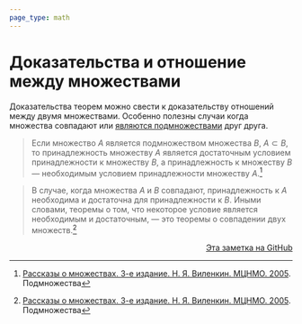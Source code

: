 ```yaml
---
page_type: math
---
```


# Доказательства и отношение между множествами

Доказательства теорем можно свести к доказательству отношений между двумя множествами. Особенно полезны случаи когда множества совпадают или [являются подмножествами](20221101234235.md) друг друга.

> Если множество $A$ является подмножеством множества $B$, $A \subset B$, то принадлежность множеству $A$ является достаточным условием принадлежности к множеству $B$, а принадлежность к множеству $B$ — необходимым условием принадлежности множеству $A$.[^1]

> В случае, когда множества $A$ и $B$ совпадают, принадлежность к $A$ необходима и достаточна для принадлежности к $B$. Иными словами, теоремы о том, что некоторое условие является необходимым и достаточным, — это теоремы о совпадении двух множеств.[^1]

[^1]: [Рассказы о множествах. 3-е издание. Н. Я. Виленкин. МЦНМО. 2005](VilenkinRasskazyMnozhestvah2005.md). Подмножества



<p v-pre style="text-align: right">
  <a href="https://github.com/Kverde/algorithms/blob/main/source/20221101235817.md">
  Эта заметка на GitHub
  </a>
</p>
